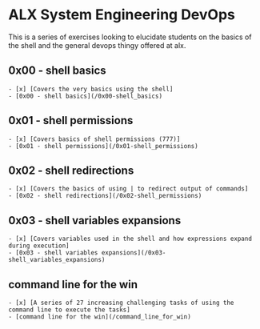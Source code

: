 # ALX System Engineering DevOps
This is a series of exercises looking to elucidate students on the basics of the shell and the general devops thingy offered at alx.

## 0x00 - shell basics
	- [x] [Covers the very basics using the shell]
	- [0x00 - shell basics](/0x00-shell_basics)
## 0x01 - shell permissions
	- [x] [Covers basics of shell permissions (777)]
	- [0x01 - shell permissions](/0x01-shell_permissions)
## 0x02 - shell redirections
	- [x] [Covers the basics of using | to redirect output of commands]
	- [0x02 - shell redirections](/0x02-shell_permissions)
## 0x03 - shell variables expansions
	- [x] [Covers variables used in the shell and how expressions expand during execution]
	- [0x03 - shell variables expansions](/0x03-shell_variables_expansions)
## command line for the win
	- [x] [A series of 27 increasing challenging tasks of using the command line to execute the tasks]
	- [command line for the win](/command_line_for_win)
